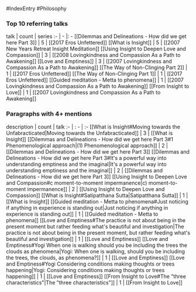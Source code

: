 #IndexEntry #Philosophy

### Top 10 referring talks
talk | count | series
:- | - |: -
[[Dilemmas and Delineations - How did we get here Part 3]] | 5 | [[2017 Eros Unfettered]]
[[What is Insight]] | 5 | [[2007 New Years Retreat Insight Meditation]]
[[Using Insight to Deepen Love and Compassion]] | 3 | [[2008 Lovingkindness and Compassion As a Path to Awakening]]
[[Love and Emptiness]] | 3 | [[2007 Lovingkindness and Compassion As a Path to Awakening]]
[[The Way of Non-Clinging Part 2]] | 1 | [[2017 Eros Unfettered]]
[[The Way of Non-Clinging Part 1]] | 1 | [[2017 Eros Unfettered]]
[[Guided meditation - Metta to phenomena]] | 1 | [[2007 Lovingkindness and Compassion As a Path to Awakening]]
[[From Insight to Love]] | 1 | [[2007 Lovingkindness and Compassion As a Path to Awakening]]

### Paragraphs with 4+ mentions
description | count | talk
:- | : - | :-
[[What is Insight#Moving towards the Unfabracticated\|Moving towards the Unfabracticated]] | 3 | [[What is Insight]]
[[Dilemmas and Delineations - How did we get here Part 3#1 Phenomenological approach\|(1) Phenomenological approach]] | 2 | [[Dilemmas and Delineations - How did we get here Part 3]]
[[Dilemmas and Delineations - How did we get here Part 3#It's a powerful way into understanding emptiness and the imaginal\|It's a powerful way into understanding emptiness and the imaginal]] | 2 | [[Dilemmas and Delineations - How did we get here Part 3]]
[[Using Insight to Deepen Love and Compassion#c moment-to-moment impermanence\|c) moment-to-moment impermanence]] | 2 | [[Using Insight to Deepen Love and Compassion]]
[[What is Insight#Satipatthana Sutta\|Satipatthana Sutta]] | 1 | [[What is Insight]]
[[Guided meditation - Metta to phenomena#Just noticing if anything in experience is standing out\|Just noticing if anything in experience is standing out]] | 1 | [[Guided meditation - Metta to phenomena]]
[[Love and Emptiness#The practice is not about being in the present moment but rather feeding what's beautiful and investigation\|The practice is not about being in the present moment, but rather feeding what's beautiful and investigation]] | 1 | [[Love and Emptiness]]
[[Love and Emptiness#Yogi When one is walking should you be including the trees the clouds as phenomena\|Yogi: When one is walking, should you be including the trees, the clouds, as phenomena?]] | 1 | [[Love and Emptiness]]
[[Love and Emptiness#Yogi Considering conditions making thoughts or trees happening\|Yogi: Considering conditions making thoughts or trees happening]] | 1 | [[Love and Emptiness]]
[[From Insight to Love#The "three characteristics"\|The "three characteristics"]] | 1 | [[From Insight to Love]]

